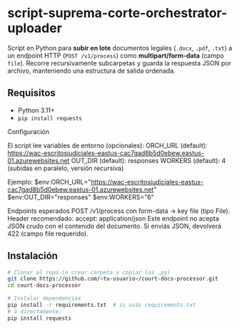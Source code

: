 # script-suprema-corte-orchestrator-uploader

Script en Python para **subir en lote** documentos legales (`.docx`, `.pdf`, `.txt`) a un endpoint HTTP
(`POST /v1/process`) como **multipart/form-data** (campo `file`). Recorre recursivamente subcarpetas y
guarda la respuesta JSON por archivo, manteniendo una estructura de salida ordenada.

## Requisitos
- Python 3.11+
- `pip install requests`

Configuración

El script lee variables de entorno (opcionales):
ORCH_URL (default): https://wac-escritosjudiciales-eastus-cac7gad8b5d0ebew.eastus-01.azurewebsites.net
OUT_DIR (default): responses
WORKERS (default): 4 (subidas en paralelo, versión recursiva)

Ejemplo:
$env:ORCH_URL="https://wac-escritosjudiciales-eastus-cac7gad8b5d0ebew.eastus-01.azurewebsites.net"
$env:OUT_DIR="responses"
$env:WORKERS="6"

Endpoints esperados
POST /v1/process con form-data → key file (tipo File).
Header recomendado: accept: application/json
Este endpoint no acepta JSON crudo con el contenido del documento. Si enviás JSON, devolverá 422 (campo file requerido).

## Instalación
```bash
# Clonar el repo (o crear carpeta y copiar los .py)
git clone https://github.com/<tu-usuario>/court-docs-processor.git
cd court-docs-processor

# Instalar dependencias
pip install -r requirements.txt  # si usás requirements.txt
# ó directamente:
pip install requests
